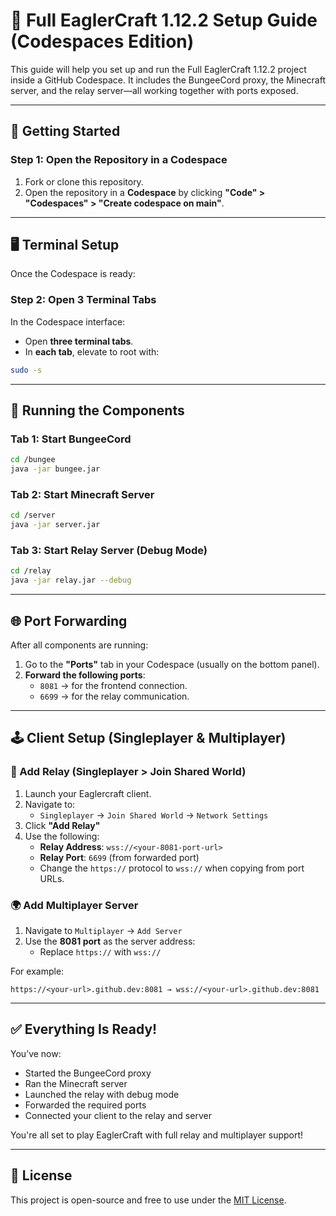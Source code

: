# 🧠 Full EaglerCraft 1.12.2 Setup Guide (Codespaces Edition)

This guide will help you set up and run the Full EaglerCraft 1.12.2 project inside a GitHub Codespace. It includes the BungeeCord proxy, the Minecraft server, and the relay server—all working together with ports exposed.

---

## 🚀 Getting Started

### Step 1: Open the Repository in a Codespace

1. Fork or clone this repository.
2. Open the repository in a **Codespace** by clicking **"Code" > "Codespaces" > "Create codespace on main"**.

---

## 🖥️ Terminal Setup

Once the Codespace is ready:

### Step 2: Open 3 Terminal Tabs

In the Codespace interface:

- Open **three terminal tabs**.
- In **each tab**, elevate to root with:

```bash
sudo -s
```

---

## 🧩 Running the Components

### Tab 1: Start BungeeCord

```bash
cd /bungee
java -jar bungee.jar
```

### Tab 2: Start Minecraft Server

```bash
cd /server
java -jar server.jar
```

### Tab 3: Start Relay Server (Debug Mode)

```bash
cd /relay
java -jar relay.jar --debug
```

---

## 🌐 Port Forwarding

After all components are running:

1. Go to the **"Ports"** tab in your Codespace (usually on the bottom panel).
2. **Forward the following ports**:
   - `8081` → for the frontend connection.
   - `6699` → for the relay communication.

---

## 🕹️ Client Setup (Singleplayer & Multiplayer)

### 🔁 Add Relay (Singleplayer > Join Shared World)

1. Launch your Eaglercraft client.
2. Navigate to:
   - `Singleplayer` → `Join Shared World` → `Network Settings`
3. Click **"Add Relay"**
4. Use the following:
   - **Relay Address**: `wss://<your-8081-port-url>`
   - **Relay Port**: `6699` (from forwarded port)
   - Change the `https://` protocol to `wss://` when copying from port URLs.

### 🌍 Add Multiplayer Server

1. Navigate to `Multiplayer` → `Add Server`
2. Use the **8081 port** as the server address:
   - Replace `https://` with `wss://`

For example:
```
https://<your-url>.github.dev:8081 → wss://<your-url>.github.dev:8081
```

---

## ✅ Everything Is Ready!

You’ve now:

- Started the BungeeCord proxy
- Ran the Minecraft server
- Launched the relay with debug mode
- Forwarded the required ports
- Connected your client to the relay and server

You're all set to play EaglerCraft with full relay and multiplayer support!

---

## 📄 License

This project is open-source and free to use under the [MIT License](LICENSE).
